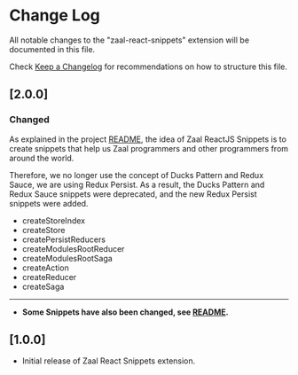 # Change Log

All notable changes to the "zaal-react-snippets" extension will be documented in this file.

Check [Keep a Changelog](http://keepachangelog.com/) for recommendations on how to structure this file.

## [2.0.0]

### Changed

As explained in the project [README](https://github.com/Zaal-Tecnologia/zaal-vscode-reactjs-snippets/blob/master/README.md), the idea of Zaal ReactJS Snippets is to create snippets that help us Zaal programmers and other programmers from around the world.

Therefore, we no longer use the concept of Ducks Pattern and Redux Sauce, we are using Redux Persist. As a result, the Ducks Pattern and Redux Sauce snippets were deprecated, and the new Redux Persist snippets were added.

- createStoreIndex
- createStore
- createPersistReducers
- createModulesRootReducer
- createModulesRootSaga
- createAction
- createReducer
- createSaga

---

- **Some Snippets have also been changed, see [README](https://github.com/Zaal-Tecnologia/zaal-vscode-reactjs-snippets/blob/master/README.md).**

## [1.0.0]

- Initial release of Zaal React Snippets extension.

